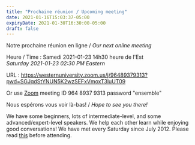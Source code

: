 ```yaml
---
title: "Prochaine réunion / Upcoming meeting"
date: 2021-01-16T15:03:37-05:00
expiryDate: 2021-01-30T16:30:00-05:00
draft: false
---
```


Notre prochaine réunion en ligne / _Our next online meeting_

Heure / Time
: Samedi 2021-01-23 14h30 heure de l'Est  
  _Saturday 2021-01-23 02:30 PM Eastern_

URL
: https://westernuniversity.zoom.us/j/96489379313?pwd=SGJqdStYNUN5K2wzSEFxVmoxT3luUT09

Or use [Zoom](https://zoom.us/) meeting ID 964 8937 9313 password "ensemble"
<!--more-->

Nous espérons vous voir là-bas! / _Hope to see you there!_

We have some beginners, lots of intermediate-level, and some advanced/expert-level speakers. We help each other learn while enjoying good conversations! We have met every Saturday since July 2012. Please read [this](/about/) before attending.
